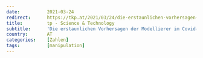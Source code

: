 ```yaml
---
date:          2021-03-24
redirect:      https://tkp.at/2021/03/24/die-erstaunlichen-vorhersagen-der-modellierer-im-covid-prognose-konsortium/
title:         tp - Science & Technology
subtitle:      'Die erstaunlichen Vorhersagen der Modellierer im Covid-Prognose-Konsortium'
country:       AT
categories:    [Zahlen]
tags:          [manipulation]
---
```

